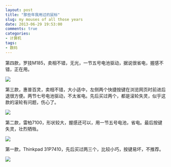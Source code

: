 ```yaml
---
layout: post
title: "那些年我用过的鼠标"
slug: my mouses of all those years
date: 2013-06-29 19:53:00
comments: true
categories:
- 计算机
tags:
- 数码
---
```

第四款，罗技M185，卖相不错，无光，一节五号电池驱动，据说很省电，握感不错，正在用。

![](http://pic.yupoo.com/leninlee/CYn6F5gI/medium.jpg)

第三款，惠普百灵，卖相不错，大小适中，左侧两个快捷按键在浏览网页时前进后退很方便。两节七号电池驱动，不太省电。先后买过两个，都是滚轮失灵，似乎这款的滚轮有问题，伤心了。

![](http://pic.yupoo.com/leninlee/CYn6Fr6q/medium.jpg)

第二款，雷柏7100，形状较大，握感还可以，用一节五号电池，省电。最后按键失灵，壮烈牺牲。

![](http://pic.yupoo.com/leninlee/CYn6G96i/medium.jpg)

第一款，Thinkpad 31P7410，先后买过两三个，比较小巧，按键易坏，不推荐。

![](http://pic.yupoo.com/leninlee/CYn6Fkha/medium.jpg)
